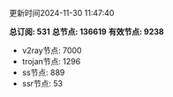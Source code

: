 更新时间2024-11-30 11:47:40

**总订阅: 531**
**总节点: 136619**
**有效节点: 9238**
- v2ray节点: 7000
- trojan节点: 1296
- ss节点: 889
- ssr节点: 53
